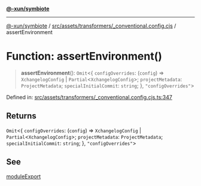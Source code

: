 [**@-xun/symbiote**](../../../../../README.md)

***

[@-xun/symbiote](../../../../../README.md) / [src/assets/transformers/\_conventional.config.cjs](../README.md) / assertEnvironment

# Function: assertEnvironment()

> **assertEnvironment**(): `Omit`\<\{ `configOverrides`: (`config`) => `XchangelogConfig` \| `Partial`\<`XchangelogConfig`\>; `projectMetadata`: `ProjectMetadata`; `specialInitialCommit`: `string`; \}, `"configOverrides"`\>

Defined in: [src/assets/transformers/\_conventional.config.cjs.ts:347](https://github.com/Xunnamius/symbiote/blob/261741e26a03ae661b506c3872cb86af79a07f11/src/assets/transformers/_conventional.config.cjs.ts#L347)

## Returns

`Omit`\<\{ `configOverrides`: (`config`) => `XchangelogConfig` \| `Partial`\<`XchangelogConfig`\>; `projectMetadata`: `ProjectMetadata`; `specialInitialCommit`: `string`; \}, `"configOverrides"`\>

## See

[moduleExport](moduleExport.md)
